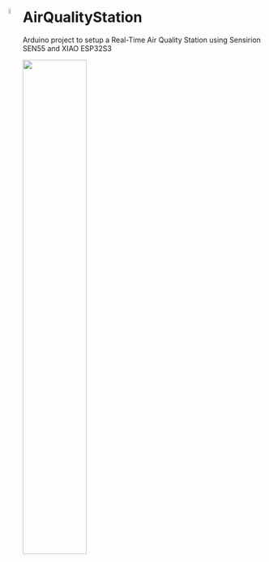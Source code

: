 # <img src="https://github.com/user-attachments/assets/b2fddddf-a73c-4617-a5bf-3a34f40eaf00" width="5%" align="left">AirQualityStation
Arduino project to setup a Real-Time Air Quality Station using Sensirion SEN55 and XIAO ESP32S3

<img src="https://github.com/user-attachments/assets/ed3b5a04-cf86-4611-94d1-e997b0e20700" width="50%">
